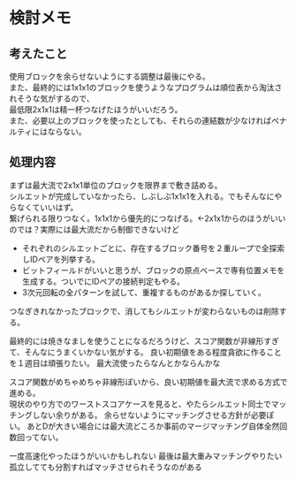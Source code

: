 # 検討メモ

## 考えたこと
使用ブロックを余らせないようにする調整は最後にやる。  
また、最終的には1x1x1のブロックを使うようなプログラムは順位表から淘汰されそうな気がするので、  
最低限2x1x1は精一杯つなげたほうがいいだろう。  
また、必要以上のブロックを使ったとしても、それらの連結数が少なければペナルティにはならない。  

## 処理内容
まずは最大流で2x1x1単位のブロックを限界まで敷き詰める。  
シルエットが完成していなかったら、しぶしぶ1x1x1を入れる。でもそんなにやらなくていいはず。  
繋げられる限りつなく。1x1x1から優先的につなげる。←2x1x1からのほうがいいのでは？実際には最大流だから制御できないけど  
 - それぞれのシルエットごとに、存在するブロック番号を２重ループで全探索しIDペアを列挙する。  
 - ビットフィールドがいいと思うが、ブロックの原点ベースで専有位置メモを生成する。ついでにIDペアの接続判定もやる。
 - 3次元回転の全パターンを試して、重複するものがあるか探していく。

つなぎきれなかったブロックで、消してもシルエットが変わらないものは削除する。

最終的には焼きなましを使うことになるだろうけど、スコア関数が非線形すぎて、そんなにうまくいかない気がする。
良い初期値をある程度貪欲に作ることを１週目は頑張りたい。
最大流使ったらなんとかならんかな

スコア関数がめちゃめちゃ非線形ぽいから、良い初期値を最大流で求める方式で進める。  
現状のやり方でのワーストスコアケースを見ると、やたらシルエット同士でマッチングしない余りがある。
余らせないようにマッチングさせる方針が必要ぽい。
あとDが大きい場合には最大流どころか事前のマージマッチング自体全然回数回ってない。

一度高速化やったほうがいいかもしれない
最後は最大重みマッチングやりたい
孤立してても分割すればマッチさせられそうなのがある
